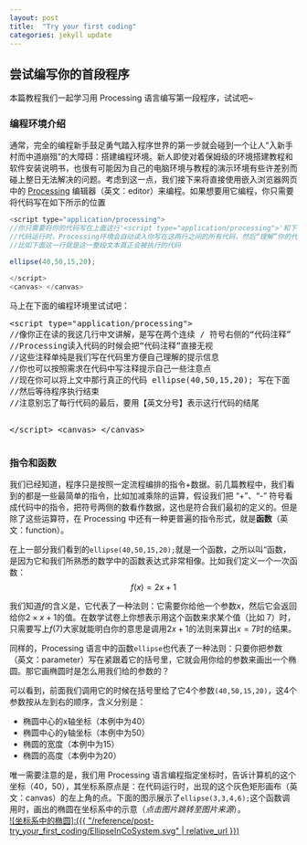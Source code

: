 ```yaml
---
layout: post
title:  "Try your first coding"
categories: jekyll update
---
```

## 尝试编写你的首段程序

本篇教程我们一起学习用 Processing 语言编写第一段程序，试试吧~

### 编程环境介绍

通常，完全的编程新手鼓足勇气踏入程序世界的第一步就会碰到一个让人“入新手村而中道崩殂”的大障碍：搭建编程环境。新人即使对着保姆级的环境搭建教程和软件安装说明书，也很有可能因为自己的电脑环境与教程的演示环境有些许差别而碰上整日无法解决的问题。考虑到这一点，我们接下来将直接使用嵌入浏览器网页中的 [Processing] 编辑器（英文：editor）来编程。如果想要用它编程，你只需要将代码写在如下所示的位置

```javascript
<script type="application/processing">
//你只需要将你的代码写在上面这行'<script type="application/processing">'和下面的'</script>'之间
//代码运行时，Processing环境会自动读入你写在这两行之间的所有代码，然后“理解”你的代码并执行
//比如下面这一行就是这一整段文本真正会被执行的代码

ellipse(40,50,15,20);

</script>
<canvas> </canvas>
```

马上在下面的编程环境里试试吧：

<div class="codepen" data-height="342.6666564941406" data-default-tab="html,result" data-slug-hash="bGmjEwE" data-editable="true" data-user="dreanlin"  data-prefill='{"title":"TryYourFirstCoding","tags":[],"scripts":["https://cdnjs.cloudflare.com/ajax/libs/processing.js/1.6.0/processing.min.js"],"stylesheets":[]}'>
  <pre data-lang="html">&lt;script type="application/processing">
//像你正在读的我这几行中文讲解，是写在两个连续 / 符号右侧的“代码注释”
//Processing读入代码的时候会把“代码注释”直接无视
//这些注释单纯是我们写在代码里方便自己理解的提示信息
//你也可以按照需求在代码中写注释提示自己一些注意点
//现在你可以将上文中那行真正的代码 ellipse(40,50,15,20); 写在下面
//然后等待程序执行结束
//注意别忘了每行代码的最后，要用【英文分号】表示这行代码的结尾

&lt;/script>
&lt;canvas> &lt;/canvas></pre></div>
<script async src="https://cpwebassets.codepen.io/assets/embed/ei.js"></script>

### 指令和函数

我们已经知道，程序只是按照一定流程编排的指令+数据。前几篇教程中，我们看到的都是一些最简单的指令，比如加减乘除的运算，假设我们把 “+”、“-” 符号看成代码中的指令，把符号两侧的数看作数据，这也是符合我们最初的定义的。但是除了这些运算符，在 Processing 中还有一种更普遍的指令形式，就是**函数**（英文：function）。  

在上一部分我们看到的`ellipse(40,50,15,20);`就是一个函数，之所以叫“函数，是因为它和我们所熟悉的数学中的函数表达式非常相像。比如我们定义一个一次函数：
$$f(x) = 2x + 1$$

我们知道$f$的含义是，它代表了一种法则：它需要你给他一个参数$x$，然后它会返回给你$2 \times x + 1$的值。在数学试卷上你想表示用这个函数来求某个值（比如 7）时，只需要写上$f(7)$大家就能明白你的意思是调用$2x+1$的法则来算出$x=7$时的结果。  

同样的，Processing 语言中的函数`ellipse`也代表了一种法则：只要你把参数（英文：parameter）写在紧跟着它的括号里，它就会用你给的参数来画出一个椭圆。那它画椭圆时是怎么用我们给的参数的？  

可以看到，前面我们调用它的时候在括号里给了它4个参数`(40,50,15,20)`，这4个参数按从左到右的顺序，含义分别是：  

- 椭圆中心的x轴坐标（本例中为40）
- 椭圆中心的y轴坐标（本例中为50）
- 椭圆的宽度（本例中为15）
- 椭圆的高度（本例中为20）

唯一需要注意的是，我们用 Processing 语言编程指定坐标时，告诉计算机的这个坐标（40，50），其坐标系原点是：在代码运行时，出现的这个灰色矩形画布（英文：canvas）的左上角的点。下面的图示展示了`ellipse(3,3,4,6);`这个函数调用时，画出的椭圆在坐标系中的示意（*点击图片跳转至图片来源*）。  
<a href="https://processing.org/cd3baea53c123bf79e619a7c2b9afb2c/drawing-10.svg">![坐标系中的椭圆]:({{ "/reference/post-try_your_first_coding/EllipseInCoSystem.svg" | relative_url }})</a>

[Processing]:https://baike.baidu.com/item/Processing/378062